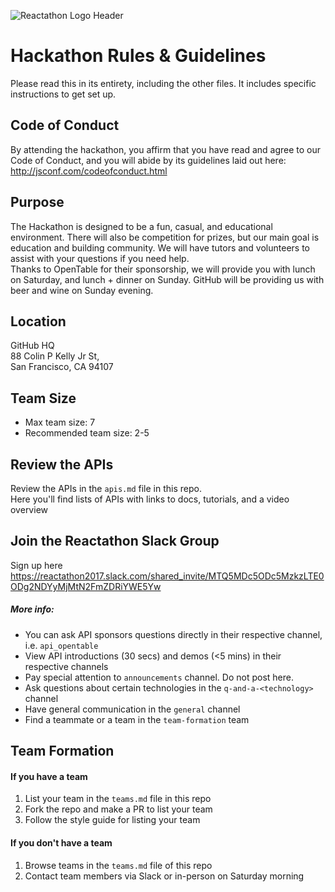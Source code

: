 ![Reactathon Logo Header](http://i.imgur.com/4SWixbw.png)

# Hackathon Rules & Guidelines
Please read this in its entirety, including the other files. It includes specific instructions to get set up.
## Code of Conduct
By attending the hackathon, you affirm that you have read and agree to our Code of Conduct, and you will abide by its guidelines laid out here: http://jsconf.com/codeofconduct.html

## Purpose
The Hackathon is designed to be a fun, casual, and educational environment. There will also be competition for prizes, but our main goal is education and building community. We will have tutors and volunteers to assist with your questions if you need help.  
Thanks to OpenTable for their sponsorship, we will provide you with lunch on Saturday, and lunch + dinner on Sunday. GitHub will be providing us with beer and wine on Sunday evening.

## Location
GitHub HQ  
88 Colin P Kelly Jr St,  
San Francisco, CA 94107  

## Team Size
* Max team size: 7
* Recommended team size: 2-5

## Review the APIs
Review the APIs in the `apis.md` file in this repo.  
Here you'll find lists of APIs with links to docs, tutorials, and a video overview

## Join the Reactathon Slack Group
Sign up here https://reactathon2017.slack.com/shared_invite/MTQ5MDc5ODc5MzkzLTE0ODg2NDYyMjMtN2FmZDRiYWE5Yw
##### More info:
* You can ask API sponsors questions directly in their respective channel, i.e. `api_opentable`
* View API introductions (30 secs) and demos (<5 mins) in their respective channels
* Pay special attention to `announcements` channel. Do not post here.
* Ask questions about certain technologies in the `q-and-a-<technology>` channel
* Have general communication in the `general` channel
* Find a teammate or a team in the `team-formation` team

## Team Formation
#### If you have a team
1. List your team in the `teams.md` file in this repo
2. Fork the repo and make a PR to list your team
3. Follow the style guide for listing your team

#### If you don't have a team
1. Browse teams in the `teams.md` file of this repo
2. Contact team members via Slack or in-person on Saturday morning
